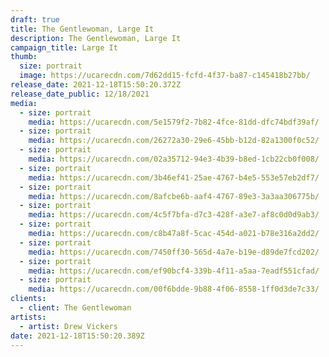 ```yaml
---
draft: true
title: The Gentlewoman, Large It
description: The Gentlewoman, Large It
campaign_title: Large It
thumb:
  size: portrait
  image: https://ucarecdn.com/7d62dd15-fcfd-4f37-ba87-c145418b27bb/
release_date: 2021-12-18T15:50:20.372Z
release_date_public: 12/18/2021
media:
  - size: portrait
    media: https://ucarecdn.com/5e1579f2-7b82-4fce-81dd-dfc74bdf39af/
  - size: portrait
    media: https://ucarecdn.com/26272a30-29e6-45bb-b12d-82a1300f0c52/
  - size: portrait
    media: https://ucarecdn.com/02a35712-94e3-4b39-b8ed-1cb22cb0f008/
  - size: portrait
    media: https://ucarecdn.com/3b46ef41-25ae-4767-b4e5-553e57eb2df7/
  - size: portrait
    media: https://ucarecdn.com/8afcbe6b-aaf4-4767-89e3-3a3aa306775b/
  - size: portrait
    media: https://ucarecdn.com/4c5f7bfa-d7c3-428f-a3e7-af8c0d0d9ab3/
  - size: portrait
    media: https://ucarecdn.com/c8b47a8f-5cac-454d-a021-b78e316a2dd2/
  - size: portrait
    media: https://ucarecdn.com/7450ff30-565d-4a7e-b19e-d89de7fcd202/
  - size: portrait
    media: https://ucarecdn.com/ef90bcf4-339b-4f11-a5aa-7eadf551cfad/
  - size: portrait
    media: https://ucarecdn.com/00f6bdde-9b88-4f06-8558-1ff0d3de7c33/
clients:
  - client: The Gentlewoman
artists:
  - artist: Drew Vickers
date: 2021-12-18T15:50:20.389Z
---
```

